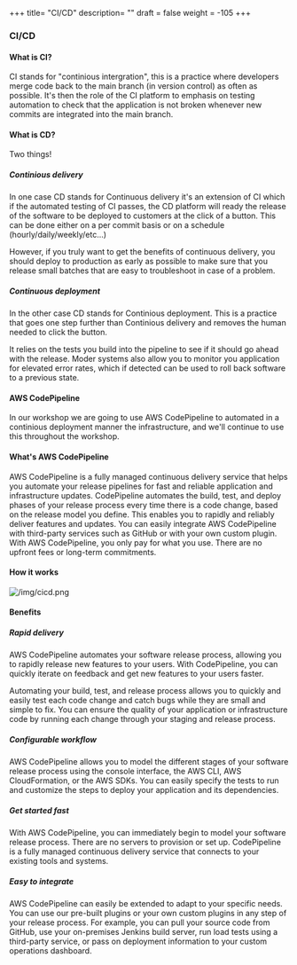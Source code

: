 +++
title= "CI/CD"
description= ""
draft = false
weight = -105
+++
### CI/CD

#### What is CI?

CI stands for "continious intergration", this is a practice where developers merge code back to the main branch (in version control) as often as possible. It's then the role of the CI platform to emphasis on testing automation to check that the application is not broken whenever new commits are integrated into the main branch.

#### What is CD?

Two things!

##### Continious delivery

In one case CD stands for Continuous delivery it's an extension of CI which if the automated testing of CI passes, the CD platform will ready the release of the software to be deployed to customers at the click of a button. This can be done either on a per commit basis or on a schedule (hourly/daily/weekly/etc...)

However, if you truly want to get the benefits of continuous delivery, you should deploy to production as early as possible to make sure that you release small batches that are easy to troubleshoot in case of a problem.

##### Continuous deployment

In the other case CD stands for Continious deployment. This is a practice that goes one step further than Continious delivery and removes the human needed to click the button.

It relies on the tests you build into the pipeline to see if it should go ahead with the release. Moder systems also allow you to monitor you application for elevated error rates, which if detected can be used to roll back software to a previous state.

#### AWS CodePipeline

In our workshop we are going to use AWS CodePipeline to automated in a continious deployment manner the infrastructure, and we'll continue to use this throughout the workshop.

#### What's AWS CodePipeline

AWS CodePipeline is a fully managed continuous delivery service that helps you automate your release pipelines for fast and reliable application and infrastructure updates. CodePipeline automates the build, test, and deploy phases of your release process every time there is a code change, based on the release model you define. This enables you to rapidly and reliably deliver features and updates. You can easily integrate AWS CodePipeline with third-party services such as GitHub or with your own custom plugin. With AWS CodePipeline, you only pay for what you use. There are no upfront fees or long-term commitments. 

#### How it works

![/img/cicd.png](/img/cicd.png)

#### Benefits

##### Rapid delivery

AWS CodePipeline automates your software release process, allowing you to rapidly release new features to your users. With CodePipeline, you can quickly iterate on feedback and get new features to your users faster.

Automating your build, test, and release process allows you to quickly and easily test each code change and catch bugs while they are small and simple to fix. You can ensure the quality of your application or infrastructure code by running each change through your staging and release process.

##### Configurable workflow

AWS CodePipeline allows you to model the different stages of your software release process using the console interface, the AWS CLI, AWS CloudFormation, or the AWS SDKs. You can easily specify the tests to run and customize the steps to deploy your application and its dependencies.

##### Get started fast

With AWS CodePipeline, you can immediately begin to model your software release process. There are no servers to provision or set up. CodePipeline is a fully managed continuous delivery service that connects to your existing tools and systems.

##### Easy to integrate

AWS CodePipeline can easily be extended to adapt to your specific needs. You can use our pre-built plugins or your own custom plugins in any step of your release process. For example, you can pull your source code from GitHub, use your on-premises Jenkins build server, run load tests using a third-party service, or pass on deployment information to your custom operations dashboard.
